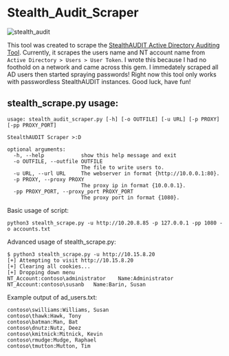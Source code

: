 # Stealth_Audit_Scraper
![stealth_audit](https://user-images.githubusercontent.com/34954477/162237700-5fed2379-0f1d-46f7-ac4d-bcecfa6239c6.png)

This tool was created to scrape the <a href ="https://stealthbits.com/stealthaudit-for-active-directory-product/">StealthAUDIT Active Directory Auditing Tool</a>. Currently, it scrapes the users name and NT account name from `Active Directory > Users > User Token`. I wrote this because I had no foothold on a network and came across this gem. I immedately scraped all AD users then started spraying passwords! Right now this tool only works with passwordless StealthAUDIT instances. Good luck, have fun!

## stealth_scrape.py usage:
```
usage: stealth_audit_scraper.py [-h] [-o OUTFILE] [-u URL] [-p PROXY] [-pp PROXY_PORT]

StealthAUDIT Scraper >:D

optional arguments:
  -h, --help            show this help message and exit
  -o OUTFILE, --outfile OUTFILE
                        The file to write users to.
  -u URL, --url URL     The webserver in format {http://10.0.0.1:80}.
  -p PROXY, --proxy PROXY
                        The proxy ip in format {10.0.0.1}.
  -pp PROXY_PORT, --proxy_port PROXY_PORT
                        The proxy port in format {1080}.
```

   Basic usage of script:
   
    python3 stealth_scrape.py -u http://10.20.8.85 -p 127.0.0.1 -pp 1080 -o accounts.txt

   Advanced usage of stealth_scrape.py:
   
    $ python3 stealth_scrape.py -u http://10.15.8.20
    [+] Attempting to visit http://10.15.8.20
    [+] Clearing all cookies...
    [+] Dropping down menu
    NT_Account:contoso\administrator	Name:Administrator
    NT_Account:contoso\susanb	Name:Barin, Susan
    
   Example output of ad_users.txt:
   
    contoso\swilliams:Williams, Susan
    contoso\thawk:Hawk, Tony
    contoso\batman:Man, Bat
    contoso\dnutz:Nutz, Deez
    contoso\kmitnick:Mitnick, Kevin
    contoso\rmudge:Mudge, Raphael
    contoso\tmutton:Mutton, Tim
